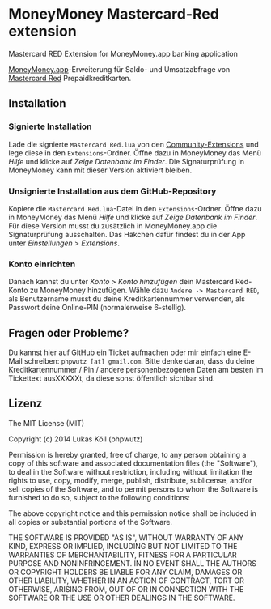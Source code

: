 MoneyMoney Mastercard-Red extension
============================

Mastercard RED Extension for MoneyMoney.app banking application

[MoneyMoney.app](http://moneymoney-app.com)-Erweiterung für Saldo- und Umsatzabfrage von [Mastercard Red](http://www.prepaid-karten.at/) Prepaidkreditkarten.

Installation
------------
### Signierte Installation

Lade die signierte `Mastercard Red.lua` von den [Community-Extensions](http://moneymoney-app.com/extensions/) und lege diese in den `Extensions`-Ordner. Öffne dazu in MoneyMoney das Menü *Hilfe* und klicke auf *Zeige Datenbank im Finder*. Die Signaturprüfung in MoneyMoney kann mit dieser Version aktiviert bleiben.

### Unsignierte Installation aus dem GitHub-Repository

Kopiere die `Mastercard Red.lua`-Datei in den `Extensions`-Ordner. Öffne dazu in MoneyMoney das Menü *Hilfe* und klicke auf *Zeige Datenbank im Finder*. Für diese Version musst du zusätzlich in MoneyMoney.app die Signaturprüfung ausschalten. Das Häkchen dafür findest du in der App unter *Einstellungen* > *Extensions*.

### Konto einrichten

Danach kannst du unter *Konto* > *Konto hinzufügen* dein Mastercard Red-Konto zu MoneyMoney hinzufügen. Wähle dazu `Andere -> Mastercard RED`, als Benutzername musst du deine Kreditkartennummer verwenden, als Passwort deine Online-PIN (normalerweise 6-stellig).

Fragen oder Probleme?
---------------------

Du kannst hier auf GitHub ein Ticket aufmachen oder mir einfach eine E-Mail schreiben: `phpwutz [at] gmail.com`.
Bitte denke daran, dass du deine Kreditkartennummer / Pin / andere personenbezogenen Daten am besten im Tickettext ausXXXXXt, da diese sonst öffentlich sichtbar sind.

Lizenz
------
The MIT License (MIT)

Copyright (c) 2014 Lukas Köll (phpwutz)

Permission is hereby granted, free of charge, to any person obtaining a copy
of this software and associated documentation files (the "Software"), to deal
in the Software without restriction, including without limitation the rights
to use, copy, modify, merge, publish, distribute, sublicense, and/or sell
copies of the Software, and to permit persons to whom the Software is
furnished to do so, subject to the following conditions:

The above copyright notice and this permission notice shall be included in all
copies or substantial portions of the Software.

THE SOFTWARE IS PROVIDED "AS IS", WITHOUT WARRANTY OF ANY KIND, EXPRESS OR
IMPLIED, INCLUDING BUT NOT LIMITED TO THE WARRANTIES OF MERCHANTABILITY,
FITNESS FOR A PARTICULAR PURPOSE AND NONINFRINGEMENT. IN NO EVENT SHALL THE
AUTHORS OR COPYRIGHT HOLDERS BE LIABLE FOR ANY CLAIM, DAMAGES OR OTHER
LIABILITY, WHETHER IN AN ACTION OF CONTRACT, TORT OR OTHERWISE, ARISING FROM,
OUT OF OR IN CONNECTION WITH THE SOFTWARE OR THE USE OR OTHER DEALINGS IN THE
SOFTWARE.
